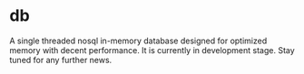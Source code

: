 # db
A single threaded nosql in-memory database designed for optimized memory with decent performance. It is currently in development stage. Stay tuned for any further news.
